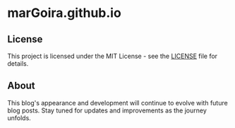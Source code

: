 # marGoira.github.io

## License

This project is licensed under the MIT License - see the [LICENSE](LICENSE) file for details.

## About

This blog's appearance and development will continue to evolve with future blog posts. Stay tuned for updates and improvements as the journey unfolds.
